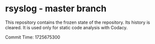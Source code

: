 # rsyslog - master branch

This repository contains the frozen state of the repository.
Its history is cleared. It is used only for static code
analysis with Codacy.

Commit Time: 1725675300